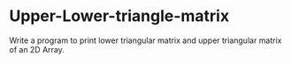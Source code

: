 # Upper-Lower-triangle-matrix
Write a program to print lower triangular matrix and upper triangular matrix of an 2D Array.

